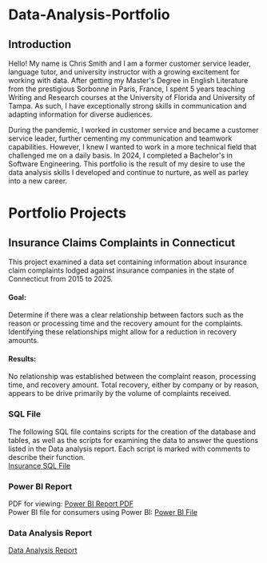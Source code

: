 # Data-Analysis-Portfolio

## Introduction

Hello! My name is Chris Smith and I am a former customer service leader, language tutor, and university instructor with a growing excitement for working with data. After getting my Master's Degree in English Literature from the prestigious Sorbonne in Paris, France, I spent 5 years teaching Writing and Research courses at the University of Florida and University of Tampa. As such, I have exceptionally strong skills in communication and adapting information for diverse audiences. 

During the pandemic, I worked in customer service and became a customer service leader, further cementing my communication and teamwork capabilities. However, I knew I wanted to work in a more technical field that challenged me on a daily basis. In 2024, I completed a Bachelor's in Software Engineering. This portfolio is the result of my desire to use the data analysis skills I developed and continue to nurture, as well as parley into a new career. 

# Portfolio Projects

## Insurance Claims Complaints in Connecticut

This project examined a data set containing information about insurance claim complaints lodged against insurance companies in the state of Connecticut from 2015 to 2025. 

#### Goal:
Determine if there was a clear relationship between factors such as the reason or processing time and the recovery amount for the complaints. Identifying these relationships might allow for a reduction in recovery amounts. 

#### Results: 
No relationship was established between the complaint reason, processing time, and recovery amount. Total recovery, either by company or by reason, appears to be drive primarily by the volume of complaints received. 


### SQL File
The following SQL file contains scripts for the creation of the database and tables, as well as the scripts for examining the data to answer the questions listed in the Data analysis report. Each script is marked with comments to describe their function. <br>
[Insurance SQL File](insurance-sql)

### Power BI Report
PDF for viewing: <sp> [Power BI Report PDF](Power-BI-Insurance-PDF.pdf) <br>
Power BI file for consumers using Power BI: <sp>
[Power BI File](Power-BI-Insurance-Report.pbit)

### Data Analysis Report
[Data Analysis Report](Insurance-Complaints-Rep.pdf)
